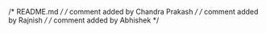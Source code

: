 /* README.md */
/* comment added by Chandra Prakash */
/* comment added by Rajnish */
/* comment added by Abhishek */